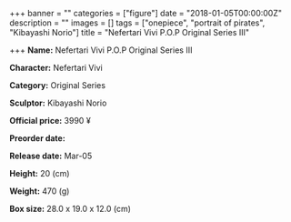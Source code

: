 +++
banner = ""
categories = ["figure"]
date = "2018-01-05T00:00:00Z"
description = ""
images = []
tags = ["onepiece", "portrait of pirates", "Kibayashi Norio"]
title = "Nefertari Vivi P.O.P Original Series III"

+++
**Name:** Nefertari Vivi P.O.P Original Series III

**Character:** Nefertari Vivi

**Category:** Original Series

**Sculptor:** Kibayashi Norio

**Official price:** 3990 ¥

**Preorder date:**

**Release date:** Mar-05

**Height:** 20 (cm)

**Weight:** 470 (g)

**Box size:** 28.0 x 19.0 x 12.0 (cm)